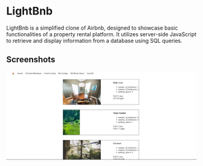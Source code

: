 # LightBnb

LightBnb is a simplified clone of Airbnb, designed to showcase basic functionalities of a property rental platform. It utilizes server-side JavaScript to retrieve and display information from a database using SQL queries.

## Screenshots

![homepage](https://github.com/OneJuicyDoor/lightbnb/blob/master/lightbnb%20homepage.png)
